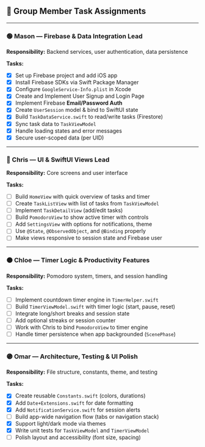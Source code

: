 ## 👥 Group Member Task Assignments

---

### 🟢 Mason — Firebase & Data Integration Lead  
**Responsibility:** Backend services, user authentication, data persistence

**Tasks:**
- [X] Set up Firebase project and add iOS app
- [X] Install Firebase SDKs via Swift Package Manager
- [X] Configure `GoogleService-Info.plist` in Xcode
- [X] Create and Implement User Signup and Login Page
- [X] Implement Firebase **Email/Password Auth**
- [X] Create `UserSession` model & bind to SwiftUI state
- [X] Build `TaskDataService.swift` to read/write tasks (Firestore)
- [X] Sync task data to `TaskViewModel`
- [X] Handle loading states and error messages
- [X] Secure user-scoped data (per UID)

---

### 🔵 Chris — UI & SwiftUI Views Lead  
**Responsibility:** Core screens and user interface

**Tasks:**
- [ ] Build `HomeView` with quick overview of tasks and timer
- [ ] Create `TaskListView` with list of tasks from `TaskViewModel`
- [ ] Implement `TaskDetailView` (add/edit tasks)
- [ ] Build `PomodoroView` to show active timer with controls
- [ ] Add `SettingsView` with options for notifications, theme
- [ ] Use `@State`, `@ObservedObject`, and `@Binding` properly
- [ ] Make views responsive to session state and Firebase user

---

### 🟠 Chloe — Timer Logic & Productivity Features  
**Responsibility:** Pomodoro system, timers, and session handling

**Tasks:**
- [ ] Implement countdown timer engine in `TimerHelper.swift`
- [ ] Build `TimerViewModel.swift` with timer logic (start, pause, reset)
- [ ] Integrate long/short breaks and session state
- [ ] Add optional streaks or session counter
- [ ] Work with Chris to bind `PomodoroView` to timer engine
- [ ] Handle timer persistence when app backgrounded (`ScenePhase`)

---

### 🟣 Omar — Architecture, Testing & UI Polish  
**Responsibility:** File structure, constants, theme, and testing

**Tasks:**
- [X] Create reusable `Constants.swift` (colors, durations)
- [X] Add `Date+Extensions.swift` for date formatting
- [X] Add `NotificationService.swift` for session alerts
- [ ] Build app-wide navigation flow (tabs or navigation stack)
- [X] Support light/dark mode via themes
- [X] Write unit tests for `TaskViewModel` and `TimerViewModel`
- [ ] Polish layout and accessibility (font size, spacing)
